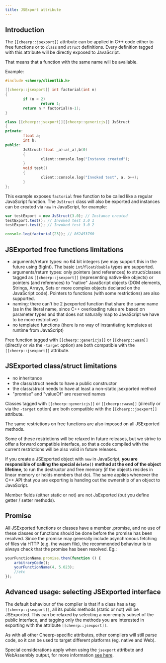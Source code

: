```yaml
---
title: JSExport attribute
---
```


## Introduction

The `[[cheerp::jsexport]]` attribute can be applied in C++ code either to free functions or to `class` and `struct` definitions.
Every definition tagged with this attribute will be directly exposed to JavaScript.

That means that a function with the same name will be available.

Example:

```cpp
#include <cheerp/clientlib.h>

[[cheerp::jsexport]] int factorial(int n)
{
        if (n < 2)
                return 1;
        return n * factorial(n-1);
}

class [[cheerp::jsexport]][[cheerp::genericjs]] JsStruct
{
private:
        float a;
        int b;
public:
        JsStruct(float _a):a(_a),b(0)
        {
                client::console.log("Instance created");
        }
        void test()
        {
                client::console.log("Invoked test", a, b++);
        }
};
```

This example exposes `factorial` free function to be called like a regular JavaScript function.
The `JsStruct` class will also be exported and instances can be created via `new` in JavaScript, for example:

```js
var testExport = new JsStruct(3.0); // Instance created
testExport.test(); // Invoked test 3.0 1
testExport.test(); // Invoked test 3.0 2

console.log(factorial(23)); // 862453760
```

## JSExported free functions limitations

- arguments/return types: no 64 bit integers (we may support this in the future using BigInt). The basic `int`/`float`/`double` types are supported.
- arguments/return types: only pointers (and references) to struct/classes tagged as `[[cheerp::jsexport]]` (representing native-like objects) or pointers (and references) to "native" JavaScript objects (DOM elements, Strings, Arrays, Sets or more complex objects declared on the JavaScript code). Pointers to functions (with some restrictions) are also supported.
- naming: there can't be 2 jsexported function that share the same name (as in the literal name, since C++ overloading rules are based on parameter types and that does not naturally map to JavaScript we have to be more restrictive)
- no templated functions (there is no way of instantiating templates at runtime from JavaScript)

Free function tagged with `[[cheerp::genericjs]]` or `[[cheerp::wasm]]` (directly or via the `-target` option) are both compatible with the `[[cheerp::jsexport]]` attribute.

## JSExported class/struct limitations

- no inheritance
- the class/struct needs to have a public constructor
- the class/struct needs to have at least a non-static jsexported method
- "promise" and "valueOf" are reserved names

Classes tagged with `[[cheerp::genericjs]]` or `[[cheerp::wasm]]` (directly or via the `-target` option) are both compatible with the `[[cheerp::jsexport]]` attribute.

The same restrictions on free functions are also imposed on all JSExported methods.

Some of these restrictions will be relaxed in future releases, but we strive to offer a forward compatible interface, so that a code compiled with the current restrictions will be also valid in future releases.

If you create a JSExported object with `new` in JavaScript, **you are responsible of calling the special `delete()` method at the end of the object lifetime**, to run the destructor and free memory (if the objects resides in linear memory or holds members that do). The same applies whenever the C++ API that you are exporting is handing out the ownership of an object to JavaScript.

Member fields (either static or not) are not JsExported (but you define getter / setter methods).

## Promise

All JSExported functions or classes have a member .promise, and no use of these classes or functions should be done before the promise has been resolved. Since the promise may generally include asynchronous fetching of files via HTTP (e.g. the wasm file), the recommended behaviour is to always check that the promise has been resolved. Eg.:

```js
yourFunctionName.promise.then(function () {
	arbitraryCode();
	yourFunctionName(4, 5.023);
	//etc
});
```

## Advanced usage: selecting JSExported interface

The default behaviour of the compiler is that if a class has a tag `[[cheerp::jsexport]]`, all its public methods (static or not) will be JSExported. This can be relaxed by selecting a non-empty subset of the public interface, and tagging only the methods you are interested in exporting with the attribute `[[cheerp::jsexport]]`.

As with all other Cheerp-specific attributes, other compilers will still parse code, so it can be used to target different platforms (eg. native and Web).

Special considerations apply when using the `jsexport` attribute and WebAssembly output, for more information [see here](/cheerp/guides/interfacing-with-browser/WebAssembly-output#using-cheerpjsexport-in-combination-with-webassembly).
